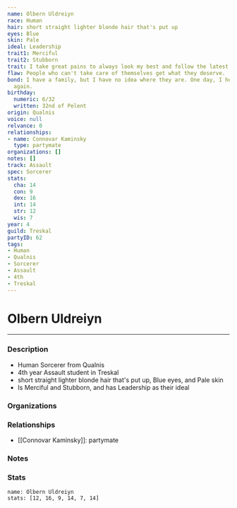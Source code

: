 ```yaml
---
name: Olbern Uldreiyn
race: Human
hair: short straight lighter blonde hair that's put up
eyes: Blue
skin: Pale
ideal: Leadership
trait1: Merciful
trait2: Stubborn
trait: I take great pains to always look my best and follow the latest fashions.
flaw: People who can't take care of themselves get what they deserve.
bond: I have a family, but I have no idea where they are. One day, I hope to see them
  again.
birthday:
  numeric: 6/32
  written: 32nd of Pelent
origin: Qualnis
voice: null
relvance: 0
relationships:
- name: Connovar Kaminsky
  type: partymate
organizations: []
notes: []
track: Assault
spec: Sorcerer
stats:
  cha: 14
  con: 9
  dex: 16
  int: 14
  str: 12
  wis: 7
year: 4
guild: Treskal
partyID: 62
tags:
- Human
- Qualnis
- Sorcerer
- Assault
- 4th
- Treskal
---
```

# Olbern Uldreiyn
---
### Description
- Human Sorcerer from Qualnis
- 4th year Assault student in Treskal
- short straight lighter blonde hair that's put up, Blue eyes, and Pale skin
- Is Merciful and Stubborn, and has Leadership as their ideal

### Organizations

### Relationships
- [[Connovar Kaminsky]]: partymate

### Notes

### Stats
```statblock
name: Olbern Uldreiyn
stats: [12, 16, 9, 14, 7, 14]
```